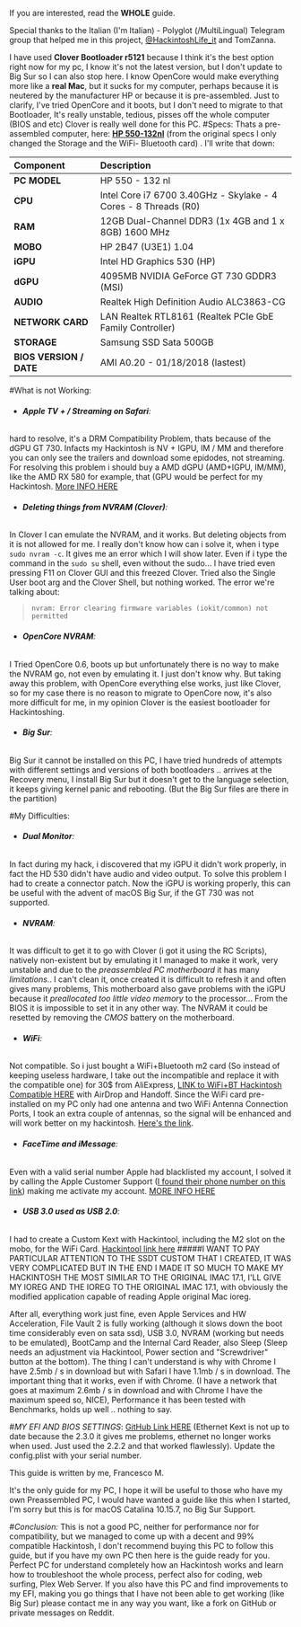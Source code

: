 If you are interested, read the **WHOLE** guide.

Special thanks to the Italian (I'm Italian) - Polyglot (/MultiLingual) Telegram group that helped me in this project, [@HackintoshLife_it](https://t.me/HackintoshLife_it) and TomZanna.

I have used **Clover Bootloader r5121** because I think it's the
best option right now for my pc, I know it's not the latest version, but I don't update to Big Sur so I can also stop here.
I know OpenCore would make everything more like a **real Mac**, but it sucks for my computer, perhaps because it is neutered by the manufacturer HP or because it is pre-assembled. Just to clarify, I've tried OpenCore and it boots, but I don't need to migrate to that Bootloader, It's really unstable, tedious, pisses off the whole computer (BIOS and etc) Clover is really well done for this PC.
#Specs:
Thats a pre-assembled computer, here: **[HP 550-132nl](https://support.hp.com/us-en/document/c05244082/?openCLC=true)** (from
the original specs I only changed the Storage and the WiFi-
Bluetooth card) . I'll write that down:

**Component** | **Description**
:--|:-- 
**PC MODEL** | HP 550 - 132 nl
**CPU**  | Intel Core i7 6700 3.40GHz - Skylake - 4 Cores - 8 Threads (R0)
**RAM** | 12GB Dual-Channel DDR3 (1x 4GB and 1 x 8GB) 1600 MHz
**MOBO** | HP 2B47 (U3E1) 1.04
**iGPU** | Intel HD Graphics 530 (HP)
**dGPU** | 4095MB NVIDIA GeForce GT 730 GDDR3 (MSI)
**AUDIO** | Realtek High Definition Audio ALC3863-CG
**NETWORK CARD** | LAN Realtek RTL8161 (Realtek PCIe GbE Family Controller)
**STORAGE** | Samsung SSD Sata 500GB
**BIOS VERSION / DATE** | AMI A0.20 - 01/18/2018 (lastest)

#What is not Working:
- ###### **Apple TV + / Streaming on Safari**:
hard to resolve, it's a DRM Compatibility Problem, thats because of the dGPU GT 730. Infacts my Hackintosh is NV + IGPU, IM / MM and therefore you can only see the trailers and download some epidodes, not streaming. For resolving this problem i should buy a AMD dGPU (AMD+IGPU, IM/MM), like the AMD RX 580 for example, that (GPU would be perfect for my Hackintosh. [More INFO HERE](https://github.com/acidanthera/WhateverGreen/blob/master/Manual/FAQ.Chart.md)

- ###### **Deleting things from NVRAM (Clover)**: 
In Clover I can emulate the NVRAM, and it works. But deleting objects from it is not allowed for me. I really don't know how can i solve it, when i type `sudo nvram -c`. It gives me an error which I will show later. Even if i type the command in the `sudo su` shell, even without the sudo... I have tried even pressing F11 on Clover GUI and this freezed Clover. Tried also the Single User boot arg and the Clover Shell, but nothing worked. The error we're talking about:
>`nvram: Error clearing firmware variables
(iokit/common) not permitted`

- ###### **OpenCore NVRAM**:
I Tried OpenCore 0.6, boots up but unfortunately there is no way to make the NVRAM go, not even by emulating it. I just don't know why. But taking away this problem, with OpenCore everything else works, just like Clover, so for my case there is no reason to migrate to OpenCore now, it's also more difficult for me, in my opinion Clover is the easiest bootloader for Hackintoshing.

- ###### **Big Sur**:
Big Sur it cannot be installed on this PC, I have tried hundreds of attempts with different settings and versions of both bootloaders .. arrives at the Recovery menu, I install Big Sur but it doesn't get to the language selection, it keeps giving kernel panic and rebooting. (But the Big Sur files are there in the partition)

#My Difficulties:
- ###### **Dual Monitor**:
In fact during my hack, i discovered that my iGPU it didn't work properly, in fact the HD 530 didn't have audio and video output. To solve this problem I had to create a connector patch. Now the iGPU is working properly, this can be useful with the advent of macOS Big Sur, if the GT 730 was not supported.

- ###### **NVRAM**:
It was difficult to get it to go with Clover (i got it using the RC Scripts), natively non-existent but by emulating it I managed to make it work, very unstable and due to the *preassembled PC motherboard* it has many *limitations*.. I can't clean it, once created it is difficult to refresh it and often gives many problems, This motherboard also gave problems with the iGPU because it *preallocated too little video memory* to the processor... From the BIOS it is impossible to set it in any other way. The NVRAM it could be resetted by removing the *CMOS* battery on the motherboard.

- ###### **WiFi**:
Not compatible. So i just bought a WiFi+Bluetooth m2 card (So instead of keeping useless hardware, I take out the incompatible and replace it with the compatible one) for 30$ from AliExpress, [LINK to WiFi+BT Hackintosh Compatible HERE](https://it.aliexpress.com/item/32918457901.html) with AirDrop and Handoff. Since the WiFi card pre-installed on my PC only had one antenna and two WiFi Antenna Connection Ports, I took an extra couple of antennas, so the signal will be enhanced and will work better on my hackintosh. [Here's the link](https://www.amazon.it/dp/B08JTDK334).

- ###### **FaceTime and iMessage**:
Even with a valid serial number Apple had blacklisted my account, I solved it by calling the Apple Customer Support ([I found their phone number on this link](https://support.apple.com/en-us/HT201232)) making me activate my account. [MORE INFO HERE](https://dortania.github.io/OpenCore-Post-Install/universal/iservices.html#customer-code-error)
- ###### **USB 3.0 used as USB 2.0**:
I had to create a Custom Kext with Hackintool, including the M2 slot on the mobo, for the WiFi Card. [Hackintool link here](https://github.com/headkaze/Hackintool/releases/)
#####I WANT TO PAY PARTICULAR ATTENTION TO THE SSDT CUSTOM THAT I CREATED, IT WAS VERY COMPLICATED BUT IN THE END I MADE IT SO MUCH TO MAKE MY HACKINTOSH THE MOST SIMILAR TO THE ORIGINAL IMAC 17.1, I'LL GIVE MY lOREG AND THE IOREG TO THE ORIGINAL IMAC 17.1, with obviously the modified application capable of reading Apple original Mac ioreg.

After all, everything work just fine, even Apple Services and
HW Acceleration, File Vault 2 is fully working (although it
slows down the boot time considerably even on sata ssd),
USB 3.0, NVRAM (working but needs to be emulated),
BootCamp and the Internal Card Reader, also Sleep (Sleep needs an adjustment via Hackintool, Power section and "Screwdriver" button at the bottom).
The thing I can't understand is why with Chrome I have 2.5mb / s in download
but with Safari I have 1.1mb / s in download. The important
thing that it works, even if with Chrome. (I have a network
that goes at maximum 2.6mb / s in download and with
Chrome I have the maximum speed so, NICE), Performance it has been tested with Benchmarks, holds up well .. nothing to say.

#*MY EFI AND BIOS SETTINGS*:
[GitHub Link HERE](https://github.com/Francesco146/hp-505-132nl-Hackintosh)
(Ethernet Kext is not up to date because the 2.3.0 it gives me
problems, ethernet no longer works when used. Just used
the 2.2.2 and that worked flawlessly).
Update the config.plist with your serial number.


This guide is written by me, Francesco M.

It's the only guide for my PC, I hope it will be useful to those who have my own Preassembled PC, 
I would have wanted a guide like this when I started, I'm sorry but this is for macOS Catalina 10.15.7, no Big Sur Support.


#*Conclusion:*
This is not a good PC, neither for performance nor for compatibility, but we managed to come up with a decent and 99% compatible Hackintosh, I don't recommend buying this PC to follow this guide, but if you have my own PC then here is the guide ready for you. Perfect PC for understand completely how an Hackintosh works and learn how to troubleshoot the whole process, perfect also for coding, web surfing, Plex Web Server.
If you also have this PC and find improvements to my EFI, making you go things that I have not been able to get working (like Big Sur) please contact me in any way you want, like a fork on GitHub or private messages on Reddit. 